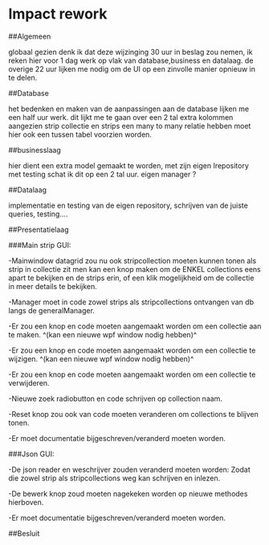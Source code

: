 ﻿# Impact rework

##Algemeen

globaal gezien denk ik dat deze wijzinging 30 uur in beslag zou nemen, ik reken hier voor 1 dag werk op vlak van database,business en datalaag.
de overige 22 uur lijken me nodig om de UI op een zinvolle manier opnieuw in te delen.

##Database

het bedenken en maken van de aanpassingen aan de database lijken me een half uur werk.
dit lijkt me te gaan over een 2 tal extra kolommen aangezien strip collectie en strips een many to many relatie hebben moet hier ook een tussen tabel voorzien worden.

##businesslaag

 hier dient een extra model gemaakt te worden, met zijn eigen Irepository met testing schat ik dit op een 2 tal uur.
eigen manager ?

##Datalaag

implementatie en testing van de eigen repository, schrijven van de juiste queries, testing....


##Presentatielaag

###Main strip GUI:

-Mainwindow datagrid zou nu ook stripcollection moeten kunnen tonen als strip in collectie zit
 men kan een knop maken om de ENKEL collections eens apart te bekijken en de strips erin,
 of een klik mogelijkheid om de collectie in meer details te bekijken.
 
 -Manager moet in code zowel strips als stripcollections ontvangen van db langs de generalManager.
 
 -Er zou een knop en code moeten aangemaakt worden om een collectie aan te maken.
   ^(kan een nieuwe wpf window nodig hebben)^
 
 -Er zou een knop en code moeten aangemaakt worden om een collectie te wijzigen.
   ^(kan een nieuwe wpf window nodig hebben)^

-Er zou een knop en code moeten aangemaakt worden om een collectie te verwijderen.
 
 -Nieuwe zoek radiobutton en code schrijven op collection naam.
 
 -Reset knop zou ook van code moeten veranderen om collections te blijven tonen.
 
 -Er moet documentatie bijgeschreven/veranderd moeten worden.

###Json GUI:

-De json reader en weschrijver zouden veranderd moeten worden:
 Zodat die zowel strip als stripcollections weg kan schrijven en inlezen.

-De bewerk knop zoud moeten nagekeken worden op nieuwe methodes hierboven.

-Er moet documentatie bijgeschreven/veranderd moeten worden.


##Besluit
